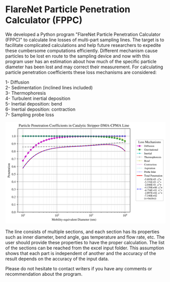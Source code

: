 # FlareNet Particle Penetration Calculator (FPPC)

We developed a Python program "FlareNet Particle Penetration Calculator (FPPC)" to calculate line losses of multi-part sampling lines. The target is to facilitate complicated calculations and help future researchers to expedite these cumbersome computations efficiently. Different mechanism cause particles to be lost en route to the sampling device and now with this program user has an estimation about how much of the specific particle diameter has been lost and may correct their measurement. For calculating particle penetration coefficients these loss mechanisms are considered:

1-	Diffusion<br />
2-	Sedimentation (inclined lines included)<br />
3-	Thermophoresis<br />
4-	Turbulent inertial deposition<br />
5-	Inertial deposition: bend<br />
6-	Inertial deposition: contraction<br />
7-	Sampling probe loss

![alt text](https://raw.githubusercontent.com/keyhanB/FlareNet-Particle-Penetration-Calculator/master/Graph%20Output/Catalytic%20Stripper-DMA-CPMA%20Line%20-%20Main%20Graph.jpg)

The line consists of multiple sections, and each section has its properties such as inner diameter, bend angle, gas temperature and flow rate, etc. The user should provide these properties to have the proper calculation. The list of the sections can be reached from the excel input folder. This assumption shows that each part is independent of another and the accuracy of the result depends on the accuracy of the input data.

Please do not hesitate to contact writers if you have any comments or recommendation about the program.
